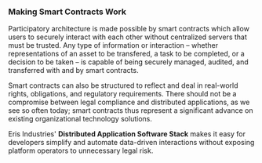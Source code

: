 ### Making Smart Contracts Work

Participatory architecture is made possible by smart contracts which allow users to securely interact with each other without centralized servers that must be trusted. Any type of information or interaction – whether representations of an asset to be transfered, a task to be completed, or a decision to be taken – is capable of being securely managed, audited, and transferred with and by smart contracts.

Smart contracts can also be structured to reflect and deal in real-world rights, obligations, and regulatory requirements. There should not be a compromise between legal compliance and distributed applications, as we see so often today; smart contracts thus represent a significant advance on existing organizational technology solutions.

Eris Industries' **Distributed Application Software Stack** makes it easy for developers simplify and automate data-driven interactions without exposing platform operators to unnecessary legal risk.
